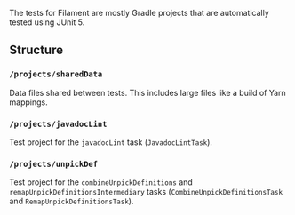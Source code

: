 The tests for Filament are mostly Gradle projects that are automatically tested using JUnit 5.

## Structure

### `/projects/sharedData`

Data files shared between tests. This includes large files like a build of Yarn mappings.

### `/projects/javadocLint`

Test project for the `javadocLint` task (`JavadocLintTask`).

### `/projects/unpickDef`

Test project for the `combineUnpickDefinitions` and `remapUnpickDefinitionsIntermediary` tasks
(`CombineUnpickDefinitionsTask` and `RemapUnpickDefinitionsTask`).
